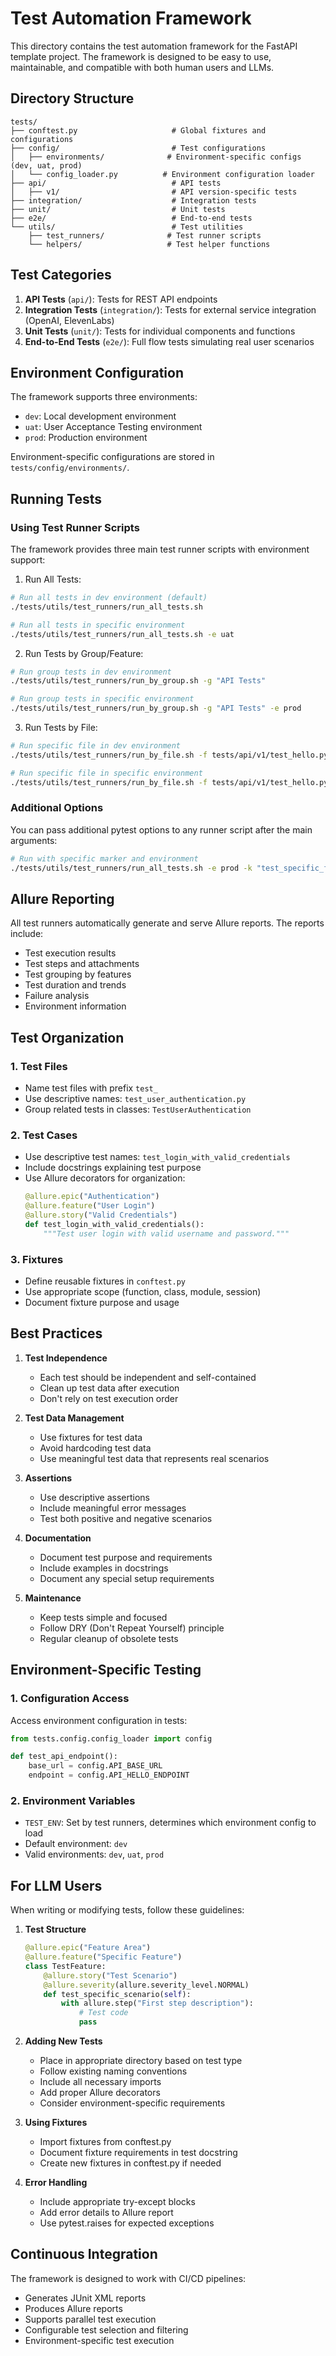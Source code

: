 # Test Automation Framework

This directory contains the test automation framework for the FastAPI template project. The framework is designed to be easy to use, maintainable, and compatible with both human users and LLMs.

## Directory Structure

```
tests/
├── conftest.py                     # Global fixtures and configurations
├── config/                         # Test configurations
│   ├── environments/              # Environment-specific configs (dev, uat, prod)
│   └── config_loader.py          # Environment configuration loader
├── api/                            # API tests
│   ├── v1/                         # API version-specific tests
├── integration/                    # Integration tests
├── unit/                           # Unit tests
├── e2e/                            # End-to-end tests
└── utils/                          # Test utilities
    ├── test_runners/              # Test runner scripts
    └── helpers/                   # Test helper functions
```

## Test Categories

1. **API Tests** (`api/`): Tests for REST API endpoints
2. **Integration Tests** (`integration/`): Tests for external service integration (OpenAI, ElevenLabs)
3. **Unit Tests** (`unit/`): Tests for individual components and functions
4. **End-to-End Tests** (`e2e/`): Full flow tests simulating real user scenarios

## Environment Configuration

The framework supports three environments:
- `dev`: Local development environment
- `uat`: User Acceptance Testing environment
- `prod`: Production environment

Environment-specific configurations are stored in `tests/config/environments/`.

## Running Tests

### Using Test Runner Scripts

The framework provides three main test runner scripts with environment support:

1. Run All Tests:
```bash
# Run all tests in dev environment (default)
./tests/utils/test_runners/run_all_tests.sh

# Run all tests in specific environment
./tests/utils/test_runners/run_all_tests.sh -e uat
```

2. Run Tests by Group/Feature:
```bash
# Run group tests in dev environment
./tests/utils/test_runners/run_by_group.sh -g "API Tests"

# Run group tests in specific environment
./tests/utils/test_runners/run_by_group.sh -g "API Tests" -e prod
```

3. Run Tests by File:
```bash
# Run specific file in dev environment
./tests/utils/test_runners/run_by_file.sh -f tests/api/v1/test_hello.py

# Run specific file in specific environment
./tests/utils/test_runners/run_by_file.sh -f tests/api/v1/test_hello.py -e uat
```

### Additional Options

You can pass additional pytest options to any runner script after the main arguments:

```bash
# Run with specific marker and environment
./tests/utils/test_runners/run_all_tests.sh -e prod -k "test_specific_function"
```

## Allure Reporting

All test runners automatically generate and serve Allure reports. The reports include:
- Test execution results
- Test steps and attachments
- Test grouping by features
- Test duration and trends
- Failure analysis
- Environment information

## Test Organization

### 1. Test Files

- Name test files with prefix `test_`
- Use descriptive names: `test_user_authentication.py`
- Group related tests in classes: `TestUserAuthentication`

### 2. Test Cases

- Use descriptive test names: `test_login_with_valid_credentials`
- Include docstrings explaining test purpose
- Use Allure decorators for organization:
  ```python
  @allure.epic("Authentication")
  @allure.feature("User Login")
  @allure.story("Valid Credentials")
  def test_login_with_valid_credentials():
      """Test user login with valid username and password."""
  ```

### 3. Fixtures

- Define reusable fixtures in `conftest.py`
- Use appropriate scope (function, class, module, session)
- Document fixture purpose and usage

## Best Practices

1. **Test Independence**
   - Each test should be independent and self-contained
   - Clean up test data after execution
   - Don't rely on test execution order

2. **Test Data Management**
   - Use fixtures for test data
   - Avoid hardcoding test data
   - Use meaningful test data that represents real scenarios

3. **Assertions**
   - Use descriptive assertions
   - Include meaningful error messages
   - Test both positive and negative scenarios

4. **Documentation**
   - Document test purpose and requirements
   - Include examples in docstrings
   - Document any special setup requirements

5. **Maintenance**
   - Keep tests simple and focused
   - Follow DRY (Don't Repeat Yourself) principle
   - Regular cleanup of obsolete tests

## Environment-Specific Testing

### 1. Configuration Access

Access environment configuration in tests:
```python
from tests.config.config_loader import config

def test_api_endpoint():
    base_url = config.API_BASE_URL
    endpoint = config.API_HELLO_ENDPOINT
```

### 2. Environment Variables

- `TEST_ENV`: Set by test runners, determines which environment config to load
- Default environment: `dev`
- Valid environments: `dev`, `uat`, `prod`

## For LLM Users

When writing or modifying tests, follow these guidelines:

1. **Test Structure**
   ```python
   @allure.epic("Feature Area")
   @allure.feature("Specific Feature")
   class TestFeature:
       @allure.story("Test Scenario")
       @allure.severity(allure.severity_level.NORMAL)
       def test_specific_scenario(self):
           with allure.step("First step description"):
               # Test code
               pass
   ```

2. **Adding New Tests**
   - Place in appropriate directory based on test type
   - Follow existing naming conventions
   - Include all necessary imports
   - Add proper Allure decorators
   - Consider environment-specific requirements

3. **Using Fixtures**
   - Import fixtures from conftest.py
   - Document fixture requirements in test docstring
   - Create new fixtures in conftest.py if needed

4. **Error Handling**
   - Include appropriate try-except blocks
   - Add error details to Allure report
   - Use pytest.raises for expected exceptions

## Continuous Integration

The framework is designed to work with CI/CD pipelines:
- Generates JUnit XML reports
- Produces Allure reports
- Supports parallel test execution
- Configurable test selection and filtering
- Environment-specific test execution 